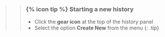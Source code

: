 <!--
type: tip box
location: inside a box
arguments:
    required:
        none
    optional:
        none
-->
>
>    > ### {% icon tip %} Starting a new history
>    >
>    > * Click the **gear icon** at the top of the history panel
>    > * Select the option **Create New** from the menu
>    {: .tip}
>